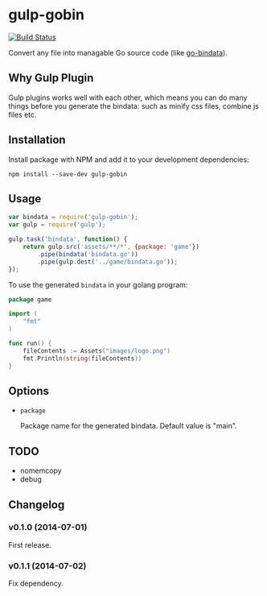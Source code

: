 # gulp-gobin

[![Build Status](https://travis-ci.org/ddliu/gulp-gobin.png)](https://travis-ci.org/ddliu/gulp-gobin)

Convert any file into managable Go source code (like [go-bindata](https://github.com/jteeuwen/go-bindata)).

## Why Gulp Plugin

Gulp plugins works well with each other, which means you can do many things before
you generate the bindata: such as minify css files, combine js files etc.

## Installation

Install package with NPM and add it to your development dependencies:

    npm install --save-dev gulp-gobin

## Usage

```js
var bindata = require('gulp-gobin');
var gulp = require('gulp');

gulp.task('bindata', function() {
    return gulp.src('assets/**/*', {package: 'game'})
        .pipe(bindata('bindata.go'))
        .pipe(gulp.dest('../game/bindata.go'));
});
```

To use the generated `bindata` in your golang program:

```go
package game

import (
    "fmt"
)

func run() {
    fileContents := Assets("images/logo.png")
    fmt.Println(string(fileContents))
}
```

## Options

- `package`

    Package name for the generated bindata. Default value is "main".
    

## TODO

- nomemcopy
- debug

## Changelog

### v0.1.0 (2014-07-01)

First release.

### v0.1.1 (2014-07-02)

Fix dependency.